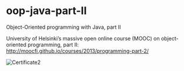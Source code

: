 # oop-java-part-II

Object-Oriented programming with Java, part II

University of Helsinki’s massive open online course (MOOC) on object-oriented programming, part II: http://moocfi.github.io/courses/2013/programming-part-2/

![Certificate2](https://ibb.co/ccjSxZt/mooccertificate2.png "Certificate2")
